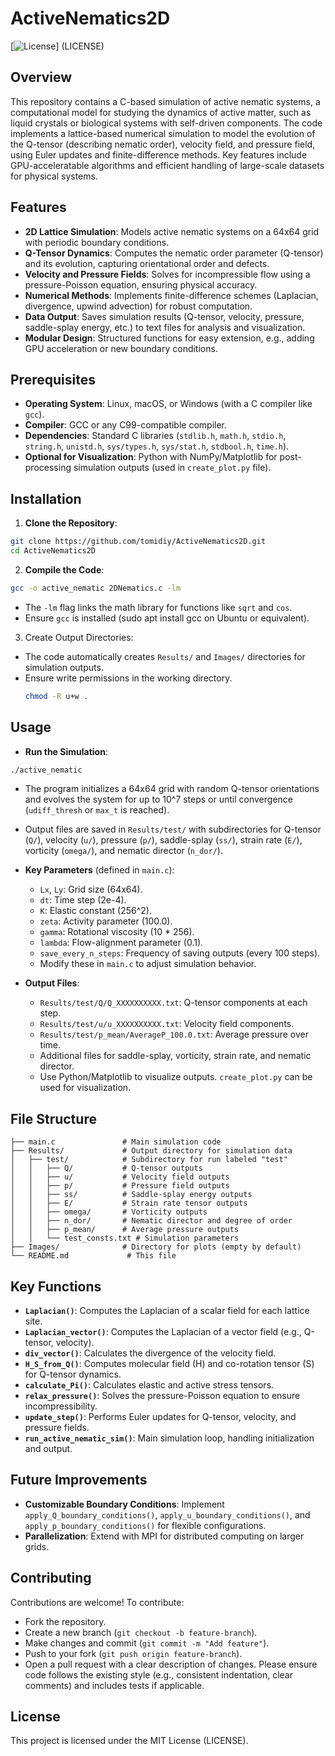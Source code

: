 # ActiveNematics2D
[![License](https://img.shields.io/badge/License-MIT-blue.svg)] (LICENSE)

## Overview
This repository contains a C-based simulation of active nematic systems, a computational model for studying the dynamics of active matter, such as liquid crystals or biological systems with self-driven components. The code implements a lattice-based numerical simulation to model the evolution of the Q-tensor (describing nematic order), velocity field, and pressure field, using Euler updates and finite-difference methods. Key features include GPU-acceleratable algorithms and efficient handling of large-scale datasets for physical systems.

## Features
- **2D Lattice Simulation**: Models active nematic systems on a 64x64 grid with periodic boundary conditions.
- **Q-Tensor Dynamics**: Computes the nematic order parameter (Q-tensor) and its evolution, capturing orientational order and defects.
- **Velocity and Pressure Fields**: Solves for incompressible flow using a pressure-Poisson equation, ensuring physical accuracy.
- **Numerical Methods**: Implements finite-difference schemes (Laplacian, divergence, upwind advection) for robust computation.
- **Data Output**: Saves simulation results (Q-tensor, velocity, pressure, saddle-splay energy, etc.) to text files for analysis and visualization.
- **Modular Design**: Structured functions for easy extension, e.g., adding GPU acceleration or new boundary conditions.


## Prerequisites
- **Operating System**: Linux, macOS, or Windows (with a C compiler like `gcc`).
- **Compiler**: GCC or any C99-compatible compiler.
- **Dependencies**: Standard C libraries (`stdlib.h`, `math.h`, `stdio.h`, `string.h`, `unistd.h`, `sys/types.h`, `sys/stat.h`, `stdbool.h`, `time.h`).
- **Optional for Visualization**: Python with NumPy/Matplotlib for post-processing simulation outputs (used in `create_plot.py` file).

## Installation
1. **Clone the Repository**:
```bash
git clone https://github.com/tomidiy/ActiveNematics2D.git
cd ActiveNematics2D
```

2. **Compile the Code**:
```bash
gcc -o active_nematic 2DNematics.c -lm
```
- The `-lm` flag links the math library for functions like `sqrt` and `cos`.
- Ensure `gcc` is installed (sudo apt install gcc on Ubuntu or equivalent).

3. Create Output Directories:
- The code automatically creates `Results/` and `Images/` directories for simulation outputs.
- Ensure write permissions in the working directory.
  ```bash
  chmod -R u+w .
  ```

## Usage
- **Run the Simulation**:
```bash
./active_nematic
```
  - The program initializes a 64x64 grid with random Q-tensor orientations and evolves the system for up to 10^7 steps or until convergence  (`udiff_thresh` or `max_t` is reached).
  - Output files are saved in `Results/test/` with subdirectories for Q-tensor (`Q/`), velocity (`u/`), pressure (`p/`), saddle-splay   (`ss/`), strain rate (`E/`), vorticity (`omega/`), and nematic director (`n_dor/`).

- **Key Parameters** (defined in `main.c`):
  - `Lx`, `Ly`: Grid size (64x64).
  - `dt`: Time step (2e-4).
  - `K`: Elastic constant (256^2).
  - `zeta`: Activity parameter (100.0).
  - `gamma`: Rotational viscosity (10 * 256).
  - `lambda`: Flow-alignment parameter (0.1).
  - `save_every_n_steps`: Frequency of saving outputs (every 100 steps).
  - Modify these in `main.c` to adjust simulation behavior.

- **Output Files**:
  - `Results/test/Q/Q_XXXXXXXXXX.txt`: Q-tensor components at each step.
  - `Results/test/u/u_XXXXXXXXXX.txt`: Velocity field components.
  - `Results/test/p_mean/AverageP_100.0.txt`: Average pressure over time.
  - Additional files for saddle-splay, vorticity, strain rate, and nematic director.
  - Use Python/Matplotlib to visualize outputs. `create_plot.py` can be used for visualization.

## File Structure
```active-nematic-simulation/
├── main.c               # Main simulation code
├── Results/             # Output directory for simulation data
│   ├── test/            # Subdirectory for run labeled "test"
│   │   ├── Q/           # Q-tensor outputs
│   │   ├── u/           # Velocity field outputs
│   │   ├── p/           # Pressure field outputs
│   │   ├── ss/          # Saddle-splay energy outputs
│   │   ├── E/           # Strain rate tensor outputs
│   │   ├── omega/       # Vorticity outputs
│   │   ├── n_dor/       # Nematic director and degree of order
│   │   ├── p_mean/      # Average pressure outputs
│   │   └── test_consts.txt # Simulation parameters
├── Images/              # Directory for plots (empty by default)
└── README.md             # This file
```

## Key Functions
- **`Laplacian()`**: Computes the Laplacian of a scalar field for each lattice site.
- **`Laplacian_vector()`**: Computes the Laplacian of a vector field (e.g., Q-tensor, velocity).
- **`div_vector()`**: Calculates the divergence of the velocity field.
- **`H_S_from_Q()`**: Computes molecular field (H) and co-rotation tensor (S) for Q-tensor dynamics.
- **`calculate_Pi()`**: Calculates elastic and active stress tensors.
- **`relax_pressure()`**: Solves the pressure-Poisson equation to ensure incompressibility.
- **`update_step()`**: Performs Euler updates for Q-tensor, velocity, and pressure fields.
- **`run_active_nematic_sim()`**: Main simulation loop, handling initialization and output.

## Future Improvements
- **Customizable Boundary Conditions**: Implement `apply_Q_boundary_conditions()`, `apply_u_boundary_conditions()`, and `apply_p_boundary_conditions()` for flexible configurations.
- **Parallelization**: Extend with MPI for distributed computing on larger grids.



## Contributing
Contributions are welcome! To contribute:
- Fork the repository.
- Create a new branch (`git checkout -b feature-branch`).
- Make changes and commit (`git commit -m "Add feature"`).
- Push to your fork (`git push origin feature-branch`).
- Open a pull request with a clear description of changes.
Please ensure code follows the existing style (e.g., consistent indentation, clear comments) and includes tests if applicable.

## License
This project is licensed under the MIT License (LICENSE).


